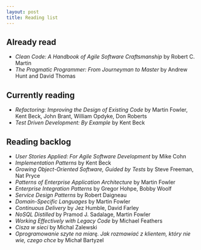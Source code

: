```yaml
---
layout: post
title: Reading list
---
```

## Already read

* _Clean Code: A Handbook of Agile Software Craftsmanship_ by Robert C. Martin
* _The Pragmatic Programmer: From Journeyman to Master_ by Andrew Hunt and David Thomas

## Currently reading

* _Refactoring: Improving the Design of Existing Code_ by Martin Fowler, Kent Beck, John Brant, William Opdyke, Don Roberts
* _Test Driven Development: By Example_ by Kent Beck

## Reading backlog

* _User Stories Applied: For Agile Software Development_ by Mike Cohn
* _Implementation Patterns_ by Kent Beck
* _Growing Object-Oriented Software, Guided by Tests_ by Steve Freeman, Nat Pryce
* _Patterns of Enterprise Application Architecture_ by Martin Fowler
* _Enterprise Integration Patterns_ by Gregor Hohpe, Bobby Woolf
* _Service Design Patterns_ by Robert Daigneau
* _Domain-Specific Languages_ by Martin Fowler
* _Continuous Delivery_ by Jez Humble, David Farley
* _NoSQL Distilled_ by Pramod J. Sadalage, Martin Fowler
* _Working Effectively with Legacy Code_ by Michael Feathers
* _Cisza w sieci_ by Michal Zalewski
* _Oprogramowanie szyte na miarę. Jak rozmawiać z klientem, który nie wie, czego chce_ by Michał Bartyzel
